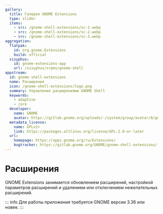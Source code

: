 ```yaml
---
gallery:
  title: Галерея GNOME Extensions
  type: slider
  items:
    - src: /gnome-shell-extensions/sc-1.webp
    - src: /gnome-shell-extensions/sc-2.webp
    - src: /gnome-shell-extensions/sc-3.webp
aggregation:
  flatpak:
    id: org.gnome.Extensions
    build: official
  sisyphus:
    id: gnome-extensions-app
    url: /sisyphus/srpms/gnome-shell
appstream:
  id: gnome-shell-extensions
  name: Расширения
  icon: /gnome-shell-extensions/logo.png
  summary: Управление расширениями GNOME Shell
  keywords:
    - adaptive
    - core
  developer:
    name: GNOME
    avatar: https://gitlab.gnome.org/uploads/-/system/group/avatar/8/gnomelogo.png?width=48
  metadata_license:
    name: GPLv2+
    link: https://packages.altlinux.org/license/GPL-2.0-or-later
  url:
    homepage: https://apps.gnome.org/ru/Extensions/
    bugtracker: https://gitlab.gnome.org/GNOME/gnome-shell-extensions/-/issues
---
```


# Расширения

GNOME Extensions занимается обновлением расширений, настройкой параметров расширений и удалением или отключением нежелательных расширений.

::: info
Для работы приложения требуется GNOME версии 3.36 или новее.
:::

<AGWGallery />

<!--@include: @apps/_parts/install/content-repo.md-->
<!--@include: @apps/_parts/install/content-flatpak.md-->
